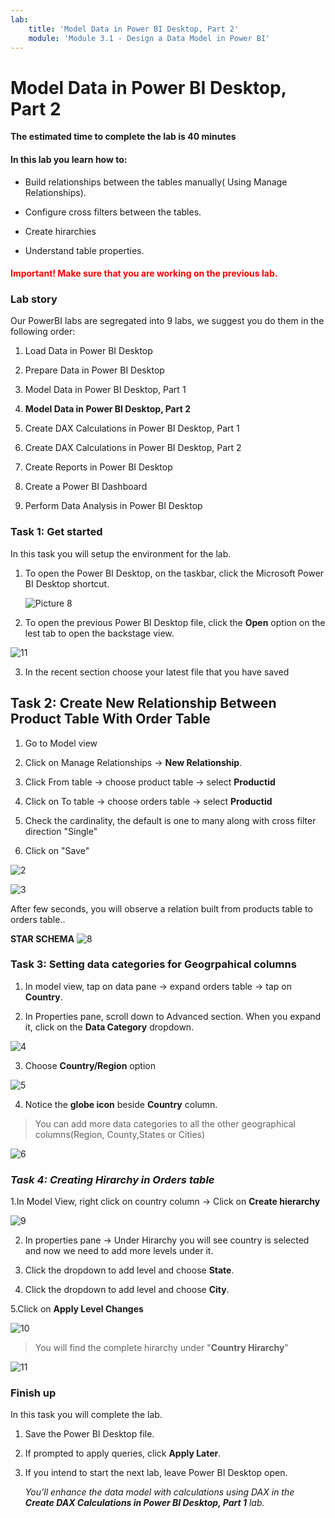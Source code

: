 ```yaml
---
lab:
    title: 'Model Data in Power BI Desktop, Part 2'
    module: 'Module 3.1 - Design a Data Model in Power BI'
---
```



# **Model Data in Power BI Desktop, Part 2**

**The estimated time to complete the lab is 40 minutes**

#### In this lab you learn how to:

- Build relationships between the tables manually( Using Manage Relationships).

- Configure cross filters between the tables.

- Create hirarchies

- Understand table properties.

<h4><span style="color:red;">Important! Make sure that you are working on the previous lab. </span></h4>

### **Lab story**

Our PowerBI labs are segregated into 9 labs, we suggest you do them in the following order:

1. Load Data in Power BI Desktop

2. Prepare Data in Power BI Desktop

3. Model Data in Power BI Desktop, Part 1

4. **Model Data in Power BI Desktop, Part 2**

5. Create DAX Calculations in Power BI Desktop, Part 1

6. Create DAX Calculations in Power BI Desktop, Part 2

7. Create Reports in Power BI Desktop

8. Create a Power BI Dashboard

9. Perform Data Analysis in Power BI Desktop



### **Task 1: Get started**

In this task you will setup the environment for the lab.

1. To open the Power BI Desktop, on the taskbar, click the Microsoft Power BI Desktop shortcut.

 	![Picture 8](Linked_image_Files/04-configure-data-model-in-power-bi-desktop-advanced_image1.png)

2. To open the previous Power BI Desktop file, click the **Open** option on the lest tab to open the backstage view.

![11](https://github.com/Neha-Chiluka/power-bi-next-level/blob/master/Images/open%20a%20saved%20file.jpg?raw=true "11")

3. In the recent section choose your latest file that you have saved

## Task 2: Create New Relationship Between Product Table With Order Table

1. Go to Model view

2. Click on Manage Relationships -> **New Relationship**.

3. Click From table -> choose product table -> select **Productid**

4. Click on To table -> choose orders table -> select **Productid**

5. Check the cardinality, the default is one to many along with cross filter direction "Single"

6. Click on "Save"

![2](https://github.com/Neha-Chiluka/power-bi-next-level/blob/master/Images/new%20relationship.jpg?raw=true "2")

![3](https://github.com/Neha-Chiluka/power-bi-next-level/blob/master/Images/relationprod-order.jpg?raw=true "3")

After few seconds, you will observe a relation built from products table to orders table..

**STAR SCHEMA**
![8](https://github.com/Neha-Chiluka/power-bi-next-level/blob/master/Images/starschema.jpg?raw=true "8")

 
### Task 3: Setting data categories for Geogrpahical columns

1. In model view, tap on data pane -> expand orders table -> tap on **Country**.

2. In Properties pane, scroll down to Advanced section. When you expand it, click on the **Data Category** dropdown.

![4](https://github.com/Neha-Chiluka/power-bi-next-level/blob/master/Images/datacategory1.jpg?raw=true "4")

3. Choose **Country/Region** option

![5](https://github.com/Neha-Chiluka/power-bi-next-level/blob/master/Images/datacategory2.jpg?raw=true "5")

4. Notice the **globe icon** beside **Country** column.

> You can add more data categories to all the other geographical columns(Region, County,States or Cities)

![6](https://github.com/Neha-Chiluka/power-bi-next-level/blob/master/Images/globe.jpg?raw=true "6")


### ***Task 4: Creating Hirarchy in Orders table***

1.In Model View, right click on country column -> Click on **Create hierarchy**

![9](https://github.com/Neha-Chiluka/power-bi-next-level/blob/master/Images/created%20hirarcy.jpg?raw=true "9")

2. In properties pane -> Under Hirarchy you will see country is selected and now we need to add more levels under it.

3. Click the dropdown to add level and choose **State**.

4. Click the dropdown to add level and choose **City**.

5.Click on **Apply Level Changes**

![10](https://github.com/Neha-Chiluka/power-bi-next-level/blob/master/Images/applylevelchanges.jpg?raw=true "10")

> You will find the complete hirarchy under "**Country Hirarchy**"

![11](https://github.com/Neha-Chiluka/power-bi-next-level/blob/master/Images/countryhirarchu.jpg?raw=true "11")

### Finish up

In this task you will complete the lab.

1. Save the Power BI Desktop file.

2. If prompted to apply queries, click **Apply Later**.

3. If you intend to start the next lab, leave Power BI Desktop open.

	*You’ll enhance the data model with calculations using DAX in the **Create DAX Calculations in Power BI Desktop, Part 1** lab.*
